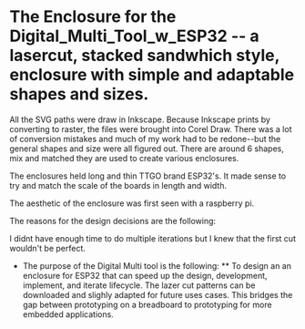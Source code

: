 # The Enclosure for the Digital_Multi_Tool_w_ESP32 -- a lasercut, stacked sandwhich style, enclosure with simple and adaptable shapes and sizes. 

All the SVG paths were draw in Inkscape. Because Inkscape prints by converting to raster, the files were brought into Corel Draw. 
There was a lot of conversion mistakes and much of my work had to be redone--but the general shapes and size were all figured out.
There are around 6 shapes, mix and matched they are used to create various enclosures. 
 
The enclosures held long and thin TTGO brand ESP32's. It made sense to try and match the scale of the boards in length and width.

The aesthetic of the enclosure was first seen with a raspberry pi. 

The reasons for the design decisions are the following:

I didnt have enough time to do multiple iterations but I knew that the first cut wouldn't be perfect. 

* The purpose of the Digital Multi tool is the following:
** To design an an enclosure for ESP32 that can speed up the design, development, implement, and iterate lifecycle. The lazer cut patterns can be downloaded and slighly adapted for future uses cases. This bridges the gap between prototyping on a breadboard to prototyping for more embedded applications.

